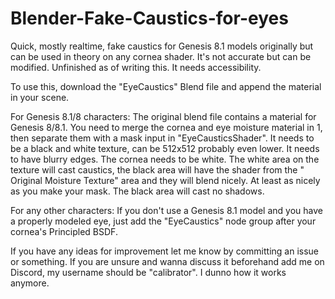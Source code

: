 # Blender-Fake-Caustics-for-eyes
Quick, mostly realtime, fake caustics for Genesis 8.1 models originally but can be used in theory on any cornea shader. It's not accurate but can be modified. Unfinished as of writing this. It needs accessibility.

To use this, download the "EyeCaustics" Blend file and append the material in your scene. 

For Genesis 8.1/8 characters:
The original blend file contains a material for Genesis 8/8.1. You need to merge the cornea and eye moisture material in 1, then separate them with a mask input in "EyeCausticsShader". It needs to be a black and white texture, can be 512x512 probably even lower. It needs to have blurry edges. The cornea needs to be white. The white area on the texture will cast caustics, the black area will have the shader from the " Original Moisture Texture" area and they will blend nicely. At least as nicely as you make your mask. The black area will cast no shadows.

For any other characters:
If you don't use a Genesis 8.1 model and you have a properly modeled eye, just add the "EyeCaustics" node group after your cornea's Principled BSDF.


If you have any ideas for improvement let me know by committing an issue or something. If you are unsure and wanna discuss it beforehand add me on Discord, my username should be "calibrator". I dunno how it works anymore.
